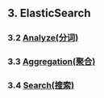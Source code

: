 
## 3. ElasticSearch

### 3.2 [Analyze(分词)](./3.2_Analyze)

### 3.3 [Aggregation(聚合)](./3.3_Aggregation)

### 3.4 [Search(搜索)](./3.4_Search)
